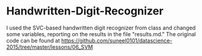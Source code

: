 # Handwritten-Digit-Recognizer
I used the SVC-based handwritten digit recognizer from class and changed some variables, reporting on the results in the file "results.md."  The original code can be found at https://github.com/suneel0101/datascience-2015/tree/master/lessons/06_SVM
